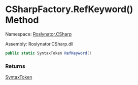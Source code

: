 # CSharpFactory\.RefKeyword\(\) Method

Namespace: [Roslynator.CSharp](../../README.md)

Assembly: Roslynator\.CSharp\.dll

```csharp
public static SyntaxToken RefKeyword()
```

### Returns

[SyntaxToken](https://docs.microsoft.com/en-us/dotnet/api/microsoft.codeanalysis.syntaxtoken)

